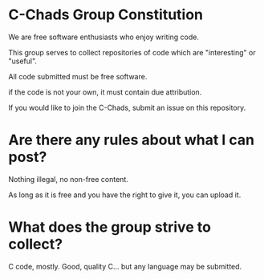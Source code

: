 # C-Chads Group Constitution

We are free software enthusiasts who enjoy writing code.

This group serves to collect repositories of code which are "interesting" or
"useful".

All code submitted must be free software.

if the code is not your own, it must contain due attribution.

If you would like to join the C-Chads, submit an issue on this repository.

# Are there any rules about what I can post?

Nothing illegal, no non-free content.

As long as it is free and you have the right to give it, you can upload it.

# What does the group strive to collect?

C code, mostly. Good, quality C... but any language may be submitted.
